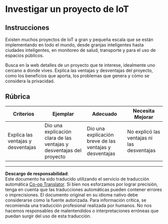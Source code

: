 <!--
CO_OP_TRANSLATOR_METADATA:
{
  "original_hash": "7ef1cec2d27b086032d46ab1958f3e99",
  "translation_date": "2025-08-26T15:11:18+00:00",
  "source_file": "1-getting-started/lessons/1-introduction-to-iot/assignment.md",
  "language_code": "es"
}
-->
# Investigar un proyecto de IoT

## Instrucciones

Existen muchos proyectos de IoT a gran y pequeña escala que se están implementando en todo el mundo, desde granjas inteligentes hasta ciudades inteligentes, en monitoreo de salud, transporte y para el uso de espacios públicos.

Busca en la web detalles de un proyecto que te interese, idealmente uno cercano a donde vives. Explica las ventajas y desventajas del proyecto, como los beneficios que aporta, los problemas que genera y cómo se considera la privacidad.

## Rúbrica

| Criterios | Ejemplar | Adecuado | Necesita Mejorar |
| --------- | -------- | -------- | ---------------- |
| Explica las ventajas y desventajas | Dio una explicación clara de las ventajas y desventajas del proyecto | Dio una explicación breve de las ventajas y desventajas | No explicó las ventajas ni las desventajas |

---

**Descargo de responsabilidad**:  
Este documento ha sido traducido utilizando el servicio de traducción automática [Co-op Translator](https://github.com/Azure/co-op-translator). Si bien nos esforzamos por lograr precisión, tenga en cuenta que las traducciones automáticas pueden contener errores o imprecisiones. El documento original en su idioma nativo debe considerarse como la fuente autorizada. Para información crítica, se recomienda una traducción profesional realizada por humanos. No nos hacemos responsables de malentendidos o interpretaciones erróneas que puedan surgir del uso de esta traducción.